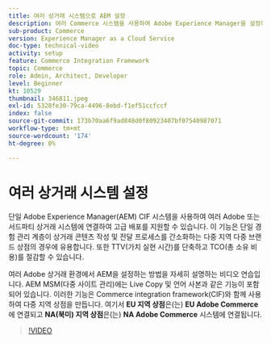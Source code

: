 ```yaml
---
title: 여러 상거래 시스템으로 AEM 설정
description: 여러 Commerce 시스템을 사용하여 Adobe Experience Manager을 설정하는 방법에 대해 알아봅니다. 이를 통해 프로젝트는 다중 브랜드, 다중 지역 상점을 위한 여러 Adobe 또는 서드파티 상거래 백엔드에 연결하는 단일 경험 관리 계층을 지원할 수 있습니다.
sub-product: Commerce
version: Experience Manager as a Cloud Service
doc-type: technical-video
activity: setup
feature: Commerce Integration Framework
topic: Commerce
role: Admin, Architect, Developer
level: Beginner
kt: 10529
thumbnail: 346811.jpeg
exl-id: 5328fe30-79ca-4496-8ebd-f1ef51ccfccf
index: false
source-git-commit: 173b70aa6f9ad848d0f80923407bf07540987071
workflow-type: tm+mt
source-wordcount: '174'
ht-degree: 0%

---
```


# 여러 상거래 시스템 설정

단일 Adobe Experience Manager(AEM) CIF 시스템을 사용하여 여러 Adobe 또는 서드파티 상거래 시스템에 연결하여 고급 배포를 지원할 수 있습니다. 이 기능은 단일 경험 관리 계층이 상거래 콘텐츠 작성 및 전달 프로세스를 간소화하는 다중 지역 다중 브랜드 상점의 경우에 유용합니다. 또한 TTV(가치 실현 시간)를 단축하고 TCO(총 소유 비용)를 절감할 수 있습니다.

여러 Adobe 상거래 환경에서 AEM을 설정하는 방법을 자세히 설명하는 비디오 연습입니다. AEM MSM(다중 사이트 관리)에는 Live Copy 및 언어 사본과 같은 기능이 포함되어 있습니다. 이러한 기능은 Commerce integration framework(CIF)와 함께 사용하여 다중 지역 상점을 만듭니다. 여기서 __EU 지역 상점__&#x200B;은(는) __EU Adobe Commerce__&#x200B;에 연결되고 __NA(북미) 지역 상점__&#x200B;은(는) __NA Adobe Commerce__ 시스템에 연결됩니다.

>[!VIDEO](https://video.tv.adobe.com/v/346811/?quality=12&learn=on)
